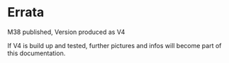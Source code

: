 # Errata

M38 published, 
Version produced as V4

If V4 is build up and tested, further pictures and infos will become part of this documentation.


